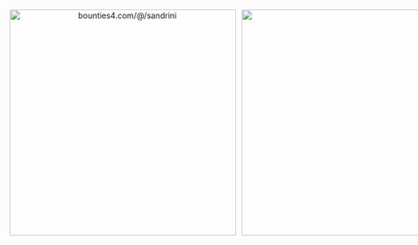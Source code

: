<div align="center" style="display: flex;">
  <div style="padding-left: 10px; padding-top: 10px;">
 <a href="https://app.bounties4.com/@/sandrini" target="_blank"><img title="bounties4.com/@/sandrini" alt="bounties4.com/@/sandrini" src="https://storage.googleapis.com/profile_avatar/production/65248a67b44ac841dd97d23a/1696900431327_badge.png" width="400" height="400" /></a>
  </div>
  <div style="padding-left: 10px; padding-top: 10px">
   <img src="https://github-readme-stats.vercel.app/api/top-langs/?username=pedrosandrini&layout=compact&langs_count=7&theme=tokyonight" width="400" />
  </div>
</div>
